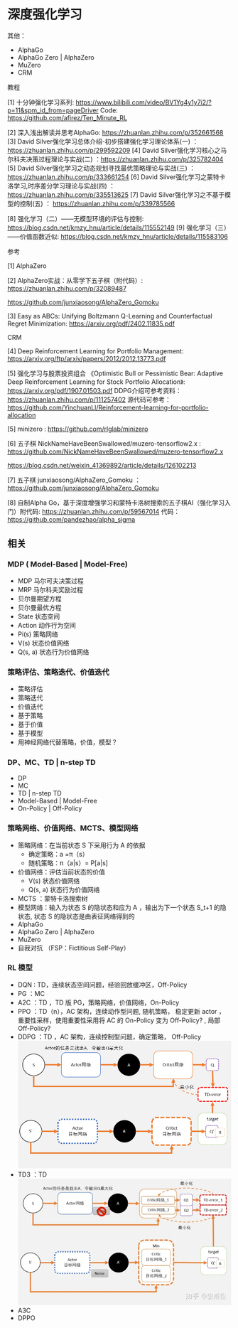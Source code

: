 # 深度强化学习

其他：
- AlphaGo
- AlphaGo Zero | AlphaZero
- MuZero
- CRM  

教程

[1] 十分钟强化学习系列: https://www.bilibili.com/video/BV1Yg4y1y7i2/?p=11&spm_id_from=pageDriver
Code: https://github.com/afirez/Ten_Minute_RL

[2] 深入浅出解读并思考AlphaGo: https://zhuanlan.zhihu.com/p/352661568
[3] David Silver强化学习总体介绍-初步搭建强化学习理论体系(一) ： https://zhuanlan.zhihu.com/p/299592209
[4] David Silver强化学习核心之马尔科夫决策过程理论与实战(二) ：https://zhuanlan.zhihu.com/p/325782404
[5] David Silver强化学习之动态规划寻找最优策略理论与实战(三) ：https://zhuanlan.zhihu.com/p/333661254
[6] David Silver强化学习之蒙特卡洛学习,时序差分学习理论与实战(四) ：https://zhuanlan.zhihu.com/p/335513625
[7] David Silver强化学习之不基于模型的控制(五) ： https://zhuanlan.zhihu.com/p/339785566

[8] 强化学习（二）——无模型环境的评估与控制: https://blog.csdn.net/kmzy_hnu/article/details/115552149
[9] 强化学习（三）——价值函数近似: https://blog.csdn.net/kmzy_hnu/article/details/115583106

参考

[1] AlphaZero

[2] AlphaZero实战：从零学下五子棋（附代码）: https://zhuanlan.zhihu.com/p/32089487

https://github.com/junxiaosong/AlphaZero_Gomoku

[3] Easy as ABCs: Unifying Boltzmann Q-Learning and Counterfactual Regret
Minimization: https://arxiv.org/pdf/2402.11835.pdf

CRM

[4] Deep Reinforcement Learning for Portfolio Management: https://arxiv.org/ftp/arxiv/papers/2012/2012.13773.pdf

[5] 强化学习与股票投资组合 《Optimistic Bull or Pessimistic Bear: Adaptive Deep Reinforcement Learning
for Stock Portfolio Allocation》: https://arxiv.org/pdf/1907.01503.pdf
DDPG介绍可参考资料：https://zhuanlan.zhihu.com/p/111257402
源代码可参考：https://github.com/YinchuanLl/Reinforcement-learning-for-portfolio-allocation

[5] minizero : https://github.com/rlglab/minizero

[6] 五子棋 NickNameHaveBeenSwallowed/muzero-tensorflow2.x : https://github.com/NickNameHaveBeenSwallowed/muzero-tensorflow2.x

https://blog.csdn.net/weixin_41369892/article/details/126102213

[7] 五子棋 junxiaosong/AlphaZero_Gomoku ：https://github.com/junxiaosong/AlphaZero_Gomoku

[8] 自制Alpha Go，基于深度增强学习和蒙特卡洛树搜索的五子棋AI（强化学习入门）附代码: https://zhuanlan.zhihu.com/p/59567014
代码：https://github.com/pandezhao/alpha_sigma
## 相关

### MDP ( Model-Based | Model-Free)

- MDP 马尔可夫决策过程
- MRP 马尔科夫奖励过程
- 贝尔曼期望方程
- 贝尔曼最优方程
- State 状态空间
- Action 动作行为空间
- Pi(s) 策略网络
- V(s) 状态价值网络
- Q(s, a) 状态行为价值网络
  
### 策略评估、策略迭代、价值迭代

- 策略评估
- 策略迭代
- 价值迭代
- 基于策略
- 基于价值
- 基于模型
- 用神经网络代替策略，价值，模型？

### DP、MC、TD | n-step TD

- DP
- MC
- TD | n-step TD
- Model-Based | Model-Free
- On-Policy | Off-Policy

### 策略网络、价值网络、MCTS、模型网络

- 策略网络：在当前状态 S 下采用行为 A 的依据
  - 确定策略：a =π（s）
  - 随机策略：π（a|s）= P[a|s]
- 价值网络：评估当前状态的价值
  - V(s) 状态价值网络
  - Q(s, a) 状态行为价值网络
- MCTS ：蒙特卡洛搜索树
- 模型网络：输入为状态 S 的隐状态和应为 A ，输出为下一个状态 S_t+1 的隐状态, 状态 S 的隐状态是由表征网络得到的
- AlphaGo
- AlphaGo Zero | AlphaZero
- MuZero
- 自我对抗 （FSP：Fictitious Self-Play）

### RL 模型

- DQN : TD，连续状态空间问题，经验回放缓冲区，Off-Policy
- PG ：MC
- A2C ：TD ，TD 版 PG，策略网络，价值网络，On-Policy
- PPO ：TD（n），AC 架构，连续动作型问题, 随机策略， 稳定更新 actor ， 重要性采样，使用重要性采用将 AC 的 On-Policy 变为 Off-Policy? , 局部 Off-Policy?
- DDPG ：TD ，AC 架构，连续控制型问题，确定策略， Off-Policy
![alt text](image.png)
- TD3 ：TD 
![alt text](image-1.png)
- A3C
- DPPO